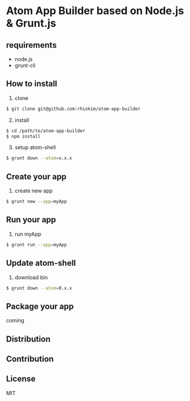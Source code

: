 # Atom App Builder based on Node.js & Grunt.js

## requirements

* node.js
* grunt-cli

## How to install

1. clone

```bash
$ git clone git@github.com:rhiokim/atom-app-builder
```

2. install

```bash
$ cd /path/to/atom-app-builder
$ npm install
```

3. setup atom-shell

```bash
$ grunt down --atom=x.x.x
```

## Create your app

1. create new app

```bash
$ grunt new --app=myApp
```

## Run your app

1. run myApp

```bash
$ grunt run --app=myApp
```

## Update atom-shell

1. download bin

```bash
$ grunt down --atom=0.x.x
```

## Package your app

coming


## Distribution

## Contribution

## License

MIT
